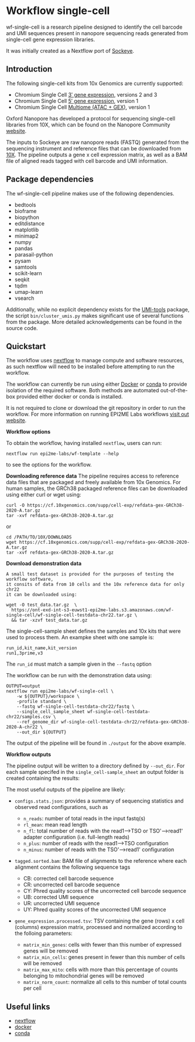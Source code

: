 # Workflow single-cell

wf-single-cell is a research pipeline designed to identify the cell barcode
and UMI sequences present in nanopore sequencing reads generated from single-cell gene expression libraries. 

It was initially created as a Nextflow port of [Sockeye](https://github.com/nanoporetech/sockeye).




## Introduction

The following single-cell kits from 10x Genomics are currently supported:
- Chromium Single Cell [3ʹ gene expression](https://teichlab.github.io/scg_lib_structs/methods_html/10xChromium3.html), versions 2 and 3
- Chromium Single Cell [5ʹ gene expression](https://teichlab.github.io/scg_lib_structs/methods_html/10xChromium5.html), version 1
- Chromium Single Cell [Multiome (ATAC + GEX)](https://teichlab.github.io/scg_lib_structs/methods_html/10xChromium_multiome.html), version 1

Oxford Nanopore has developed a protocol for sequencing single-cell libraries from 10X, which can be found on the Nanopore Community [website](https://community.nanoporetech.com/docs/prepare/library_prep_protocols/single-cell-transcriptomics-10x/v/sst_v9148_v111_revb_12jan2022).

The inputs to Sockeye are raw nanopore reads (FASTQ) generated from the sequencing
instrument and reference files that can be downloaded from [10X](https://support.10xgenomics.com/single-cell-gene-expression/software/downloads/latest).
The pipeline outputs a gene x cell expression matrix, as well as a BAM file of
aligned reads tagged with cell barcode and UMI information.

Package dependencies
--------------------

The wf-single-cell pipeline makes use of the following dependencies.

- bedtools
- bioframe
- biopython
- editdistance
- matplotlib
- minimap2
- numpy
- pandas
- parasail-python
- pysam
- samtools
- scikit-learn
- seqkit
- tqdm
- umap-learn
- vsearch

Additionally, while no explicit dependency exists for the
[UMI-tools](https://github.com/CGATOxford/UMI-tools) package, the script
``bin/cluster_umis.py`` makes significant use of several functions from
the package. More detailed acknowledgements can be found in the source code.
## Quickstart

The workflow uses [nextflow](https://www.nextflow.io/) to manage compute and 
software resources, as such nextflow will need to be installed before attempting
to run the workflow.

The workflow can currently be run using either
[Docker](https://www.docker.com/products/docker-desktop) or
[conda](https://docs.conda.io/en/latest/miniconda.html) to provide isolation of
the required software. Both methods are automated out-of-the-box provided
either docker or conda is installed.

It is not required to clone or download the git repository in order to run the workflow.
For more information on running EPI2ME Labs workflows [visit out website](https://labs.epi2me.io/wfindex).

**Workflow options**

To obtain the workflow, having installed `nextflow`, users can run:

```
nextflow run epi2me-labs/wf-template --help
```

to see the options for the workflow.

**Downloading reference data**
The pipeline requires access to reference data files that are packaged and freely available from 10x Genomics. For human samples, the GRCh38 packaged reference files can be downloaded using either curl or wget using:

```
curl -O https://cf.10xgenomics.com/supp/cell-exp/refdata-gex-GRCh38-2020-A.tar.gz
tar -xvf refdata-gex-GRCh38-2020-A.tar.gz
```

or 
```
cd /PATH/TO/10X/DOWNLOADS
wget https://cf.10xgenomics.com/supp/cell-exp/refdata-gex-GRCh38-2020-A.tar.gz
tar -xvf refdata-gex-GRCh38-2020-A.tar.gz
```

**Download demonstration data**
```
A small test dataset is provided for the purposes of testing the workflow software,
it consits of data from 10 cells and the 10x reference data for only chr22
it can be downloaded using:

wget -O test_data.tar.gz  \
  https://ont-exd-int-s3-euwst1-epi2me-labs.s3.amazonaws.com/wf-single-cell/wf-single-cell-testdata-chr22.tar.gz \
  && tar -xzvf test_data.tar.gz
```

The single-cell-sample sheet defines the samples and 10x kits that were used to process them. 
An exampke sheet with one sample is:
```
run_id,kit_name,kit_version
run1,3prime,v3
```

The `run_id` must match a sample given in the `--fastq` option

The workflow can be run with the demonstration data using:

```
OUTPUT=output
nextflow run epi2me-labs/wf-single-cell \
    -w ${OUTPUT}/workspace \
    -profile standard \
    --fastq wf-single-cell-testdata-chr22/fastq \
    --single_cell_sample_sheet wf-single-cell-testdata-chr22/samples.csv \
    --ref_genome_dir wf-single-cell-testdata-chr22/refdata-gex-GRCh38-2020-A-chr22 \
    --out_dir ${OUTPUT}
```

The output of the pipeline will be found in `./output` for the above
example. 

**Workflow outputs**

The pipeline output will be written to a directory defined by ``--out_dir``. 
For each sample specifed in the `single_cell-sample_sheet`  an output folder is created containing the results:


The most useful outputs of the pipeline are likely:

* ``configs.stats.json``: provides a summary of sequencing statistics and observed read configurations, such as

  - ``n_reads``: number of total reads in the input fastq(s)
  - ``rl_mean``: mean read length
  - ``n_fl``: total number of reads with the read1-->TSO or TSO'-->read1' adapter configuration (i.e. full-length reads)
  - ``n_plus``: number of reads with the read1-->TSO configuration
  - ``n_minus``: number of reads with the TSO'-->read1' configuration

* ``tagged.sorted.bam``: BAM file of alignments to the reference where each alignment contains the following sequence tags

  - CB: corrected cell barcode sequence
  - CR: uncorrected cell barcode sequence
  - CY: Phred quality scores of the uncorrected cell barcode sequence
  - UB: corrected UMI sequence
  - UR: uncorrected UMI sequence
  - UY: Phred quality scores of the uncorrected UMI sequence

* ``gene_expression.processed.tsv``: TSV containing the gene (rows) x cell (columns) expression matrix, processed and normalized according to the folloing parameters:

  - ``matrix_min_genes``: cells with fewer than this number of expressed genes will be removed
  - ``matrix_min_cells``: genes present in fewer than this number of cells will be removed
  - ``matrix_max_mito``: cells with more than this percentage of counts belonging to mitochondrial genes will be removed
  - ``matrix_norm_count``: normalize all cells to this number of total counts per cell
## Useful links

* [nextflow](https://www.nextflow.io/)
* [docker](https://www.docker.com/products/docker-desktop)
* [conda](https://docs.conda.io/en/latest/miniconda.html)

